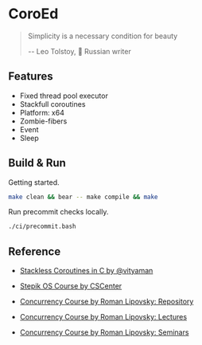 # CoroEd

> Simplicity is a necessary condition for beauty
>
> -- Leo Tolstoy, 📖 Russian writer

## Features

- Fixed thread pool executor
- Stackfull coroutines
- Platform: x64
- Zombie-fibers
- Event
- Sleep

## Build & Run

Getting started.

```bash
make clean && bear -- make compile && make
```

Run precommit checks locally.

```bash
./ci/precommit.bash
```

## Reference

- [Stackless Coroutines in C by @vityaman](https://github.com/vityaman-edu/c-coroutines)

- [Stepik OS Course by CSCenter](https://github.com/cscenter/OS_online_course)

- [Concurrency Course by Roman Lipovsky: Repository](https://gitlab.com/Lipovsky/concurrency-course)

- [Concurrency Course by Roman Lipovsky: Lectures](https://youtube.com/playlist?list=PL4_hYwCyhAva37lNnoMuBcKRELso5nvBm)

- [Concurrency Course by Roman Lipovsky: Seminars](https://youtube.com/playlist?list=PL4_hYwCyhAvYTxm55RBm_HA5Bq5W1Nv-R)

